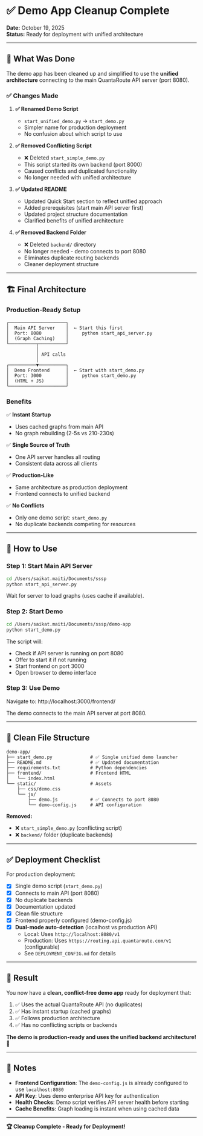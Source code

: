 # ✅ Demo App Cleanup Complete

**Date:** October 19, 2025  
**Status:** Ready for deployment with unified architecture

---

## 🎯 What Was Done

The demo app has been cleaned up and simplified to use the **unified architecture** connecting to the main QuantaRoute API server (port 8080).

### ✅ Changes Made

1. **✅ Renamed Demo Script**
   - `start_unified_demo.py` → `start_demo.py`
   - Simpler name for production deployment
   - No confusion about which script to use

2. **✅ Removed Conflicting Script**
   - ❌ Deleted `start_simple_demo.py` 
   - This script started its own backend (port 8000)
   - Caused conflicts and duplicated functionality
   - No longer needed with unified architecture

3. **✅ Updated README**
   - Updated Quick Start section to reflect unified approach
   - Added prerequisites (start main API server first)
   - Updated project structure documentation
   - Clarified benefits of unified architecture

4. **✅ Removed Backend Folder**
   - ❌ Deleted `backend/` directory
   - No longer needed - demo connects to port 8080
   - Eliminates duplicate routing backends
   - Cleaner deployment structure

---

## 🏗️ Final Architecture

### **Production-Ready Setup**

```
┌─────────────────────┐
│  Main API Server    │  ← Start this first
│  Port: 8080         │     python start_api_server.py
│  (Graph Caching)    │
└──────────┬──────────┘
           │
           │ API calls
           │
┌──────────▼──────────┐
│  Demo Frontend      │  ← Start with start_demo.py
│  Port: 3000         │     python start_demo.py
│  (HTML + JS)        │
└─────────────────────┘
```

### **Benefits**

✅ **Instant Startup**
   - Uses cached graphs from main API
   - No graph rebuilding (2-5s vs 210-230s)

✅ **Single Source of Truth**
   - One API server handles all routing
   - Consistent data across all clients

✅ **Production-Like**
   - Same architecture as production deployment
   - Frontend connects to unified backend

✅ **No Conflicts**
   - Only one demo script: `start_demo.py`
   - No duplicate backends competing for resources

---

## 🚀 How to Use

### **Step 1: Start Main API Server**

```bash
cd /Users/saikat.maiti/Documents/sssp
python start_api_server.py
```

Wait for server to load graphs (uses cache if available).

### **Step 2: Start Demo**

```bash
cd /Users/saikat.maiti/Documents/sssp/demo-app
python start_demo.py
```

The script will:
- Check if API server is running on port 8080
- Offer to start it if not running
- Start frontend on port 3000
- Open browser to demo interface

### **Step 3: Use Demo**

Navigate to: http://localhost:3000/frontend/

The demo connects to the main API server at port 8080.

---

## 📁 Clean File Structure

```
demo-app/
├── start_demo.py              # ✅ Single unified demo launcher
├── README.md                  # ✅ Updated documentation
├── requirements.txt           # Python dependencies
├── frontend/                  # Frontend HTML
│   └── index.html
└── static/                    # Assets
    ├── css/demo.css
    └── js/
        ├── demo.js            # ✅ Connects to port 8080
        └── demo-config.js     # API configuration
```

**Removed:**
- ❌ `start_simple_demo.py` (conflicting script)
- ❌ `backend/` folder (duplicate backends)

---

## ✅ Deployment Checklist

For production deployment:

- [x] Single demo script (`start_demo.py`)
- [x] Connects to main API (port 8080)
- [x] No duplicate backends
- [x] Documentation updated
- [x] Clean file structure
- [x] Frontend properly configured (demo-config.js)
- [x] **Dual-mode auto-detection** (localhost vs production API)
  - Local: Uses `http://localhost:8080/v1`
  - Production: Uses `https://routing.api.quantaroute.com/v1` (configurable)
  - See `DEPLOYMENT_CONFIG.md` for details

---

## 🎉 Result

You now have a **clean, conflict-free demo app** ready for deployment that:

1. ✅ Uses the actual QuantaRoute API (no duplicates)
2. ✅ Has instant startup (cached graphs)
3. ✅ Follows production architecture
4. ✅ Has no conflicting scripts or backends

**The demo is production-ready and uses the unified backend architecture!** 🚀

---

## 📝 Notes

- **Frontend Configuration**: The `demo-config.js` is already configured to use `localhost:8080`
- **API Key**: Uses demo enterprise API key for authentication
- **Health Checks**: Demo script verifies API server health before starting
- **Cache Benefits**: Graph loading is instant when using cached data

---

**🏆 Cleanup Complete - Ready for Deployment!**

